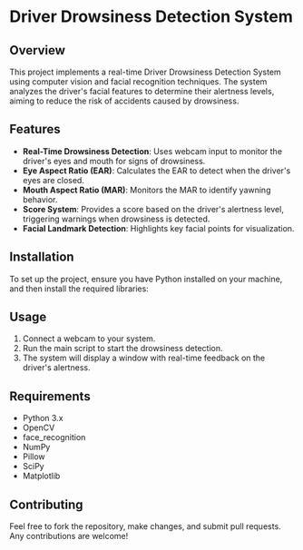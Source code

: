# Driver Drowsiness Detection System

## Overview

This project implements a real-time Driver Drowsiness Detection System using computer vision and facial recognition techniques. The system analyzes the driver's facial features to determine their alertness levels, aiming to reduce the risk of accidents caused by drowsiness.

## Features

- **Real-Time Drowsiness Detection**: Uses webcam input to monitor the driver's eyes and mouth for signs of drowsiness.
- **Eye Aspect Ratio (EAR)**: Calculates the EAR to detect when the driver's eyes are closed.
- **Mouth Aspect Ratio (MAR)**: Monitors the MAR to identify yawning behavior.
- **Score System**: Provides a score based on the driver's alertness level, triggering warnings when drowsiness is detected.
- **Facial Landmark Detection**: Highlights key facial points for visualization.

## Installation

To set up the project, ensure you have Python installed on your machine, and then install the required libraries:

## Usage

1. Connect a webcam to your system.
2. Run the main script to start the drowsiness detection.
3. The system will display a window with real-time feedback on the driver's alertness.

## Requirements

- Python 3.x
- OpenCV
- face_recognition
- NumPy
- Pillow
- SciPy
- Matplotlib

## Contributing

Feel free to fork the repository, make changes, and submit pull requests. Any contributions are welcome!

